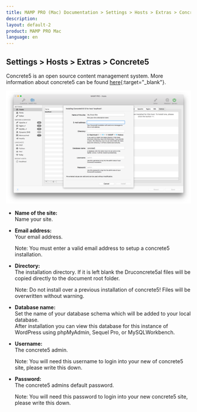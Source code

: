 ```yaml
---
title: MAMP PRO (Mac) Documentation > Settings > Hosts > Extras > Concrete5
description: 
layout: default-2
product: MAMP PRO Mac
language: en
---
```


## Settings > Hosts > Extras > Concrete5

Concrete5 is an open source content management system. More information about concrete5 can be found [here](https://www.concrete5.org){:target="_blank"}.

![MAMP](concreteExtra.png)

*  **Name of the site:**  
   Name your site.

*  **Email address:**  
   Your email address.  
   
   <div class="alert" role="alert"> 
   Note: You must enter a valid email address to setup a concrete5 installation.
   </div>

*  **Directory:**  
   The installation directory. If it is left blank the Druconcrete5al files will be copied directly to the document root folder.  
  
   <div class="alert" role="alert"> 
   Note: Do not install over a previous installation of concrete5! Files will be overwritten without warning. 
   </div>

*  **Database name:**  
   Set the name of your database schema which will be added to your local database.  
   After installation you can view this database for this instance of WordPress using phpMyAdmin, Sequel Pro, or           MySQLWorkbench. 
 
*  **Username:**  
   The concrete5 admin.
   <div class="alert" role="alert">
   Note: You will need this username to login into your new of concrete5 site, please write this down. 
   </div>

*  **Password:**  
   The concrete5 admins default password.  
   <div class="alert" role="alert">   
   Note: You will need this password to login into your new concrete5 site, please write this down.
   </div>

